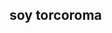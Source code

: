 <!DOCTYPE html>
<html lang="en">
<head>
    <meta charset="UTF-8">
    <meta http-equiv="X-UA-Compatible" content="IE=edge">
    <meta name="viewport" content="width=device-width, initial-scale=1.0">
    <title>git</title>
</head>
<body>
    <h2>soy torcoroma</h2>
    <div class="">
        <img src="" alt="">
    </div>
</body>
</html>

